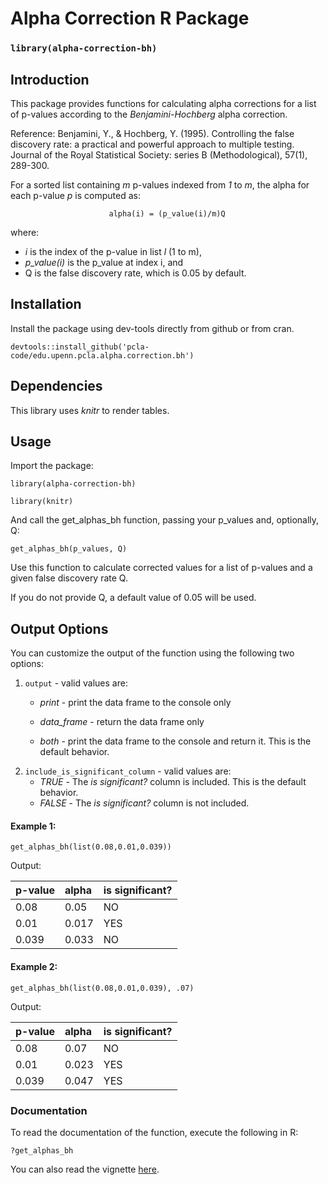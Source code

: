 # Alpha Correction R Package

### `library(alpha-correction-bh)`

## Introduction
This package provides functions for calculating alpha corrections for a list of p-values according to the _Benjamini-Hochberg_ alpha correction.

Reference:
Benjamini, Y., & Hochberg, Y. (1995). Controlling the false discovery rate: a practical and powerful approach to multiple testing. Journal of the Royal Statistical Society: series B (Methodological), 57(1), 289-300.

For a sorted list containing _m_ p-values indexed from  _1_ to _m_, the alpha for each p-value _p_ is computed as:

                          alpha(i) = (p_value(i)/m)Q
where:

- _i_ is the index of the p-value in list _l_ (1 to m),
- _p_value(i)_ is the p_value at index i, and 
- Q is the false discovery rate, which is 0.05 by default.

## Installation

Install the package using dev-tools directly from github or from cran.

`devtools::install_github('pcla-code/edu.upenn.pcla.alpha.correction.bh')`

## Dependencies
This library uses *knitr* to render tables.

## Usage

Import the package:

`library(alpha-correction-bh)`

`library(knitr)`

And call the get_alphas_bh function, passing your p_values and, optionally,
Q:

`get_alphas_bh(p_values, Q)`

Use this function to calculate corrected values for a list of p-values
and a given false discovery rate Q.

If you do not provide Q, a default value of 0.05 will be used.

## Output Options

You can customize the output of the function using the following two
options:

1.  `output` - valid values are:
    -   *print* - print the data frame to the console only

    -   *data_frame* - return the data frame only

    -   *both* - print the data frame to the console and return it. This
        is the default behavior.
2.  `include_is_significant_column` - valid values are:
    -   *TRUE* - The *is significant?* column is included. This is the
        default behavior.
    -   *FALSE* - The *is significant?* column is not included.

#### Example 1:

`get_alphas_bh(list(0.08,0.01,0.039))`

Output:

|p-value |alpha |is significant? |
|:-------|:-----|:---------------|
|0.08    |0.05  |NO              |
|0.01    |0.017 |YES             |
|0.039   |0.033 |NO              |

#### Example 2:

`get_alphas_bh(list(0.08,0.01,0.039), .07)`

Output:

|p-value |alpha |is significant? |
|:-------|:-----|:---------------|
|0.08    |0.07  |NO              |
|0.01    |0.023 |YES             |
|0.039   |0.047 |YES             |

### Documentation

To read the documentation of the function, execute the following in R:

`?get_alphas_bh`

You can also read the vignette [here](https://htmlpreview.github.io/?https://github.com/pcla-code/alpha-correction-bh/blob/develop/doc/alpha-correction.html).
